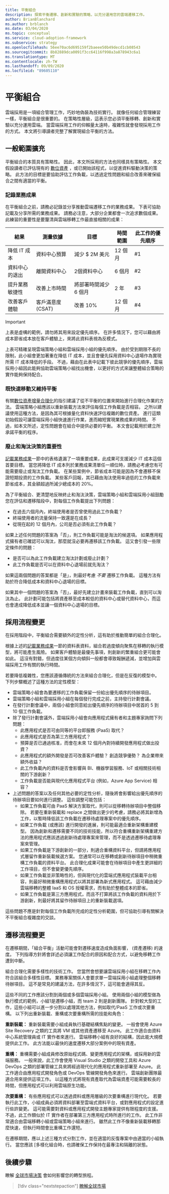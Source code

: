 ```yaml
---
title: 平衡組合
description: 探索平衡遷移、創新和實驗的策略，以充分運用您的雲端遷移工作。
author: BrianBlanchard
ms.author: brblanch
ms.date: 03/04/2020
ms.topic: conceptual
ms.service: cloud-adoption-framework
ms.subservice: strategy
ms.openlocfilehash: 56ee70ac6d695159f2baeee50b49decd1cb08543
ms.sourcegitcommit: 8b82889dca0091f3cc64116f998a3a878943c6a1
ms.translationtype: MT
ms.contentlocale: zh-TW
ms.lasthandoff: 09/09/2020
ms.locfileid: "89605110"
---
```

# <a name="balance-the-portfolio"></a>平衡組合

雲端採用是一項組合管理工作，巧妙地偽裝為技術實行。 就像任何組合管理練習一樣，平衡組合是很重要的。 在策略性層級，這表示您必須平衡移轉、創新和實驗以充分運用雲端。 當雲端採用工作的仰賴量太遠時，複雜性就會發現採用工作的方式。 本文將引導讀者完整了解實現組合平衡的方法。

## <a name="general-scope-expansion"></a>一般範圍擴充

平衡組合的本質具有策略性。 因此，本文所採用的方法也同樣具有策略性。 本文假設讀者已評估現有的 [數位資產](../digital-estate/index.md) ，或已開始該程式，以促進資料驅動決策的策略。 此方法的目標是要協助評估工作負載，以透過定性問題和組合改善來確保組合之間有適當的平衡。

<!-- docutune:casing 2M -->

### <a name="document-business-outcomes"></a>記錄業務成果

在平衡組合之前，請務必記錄並分享推動雲端遷移工作的業務成果。 下表可協助記載及分享所需的業務成果。 請務必注意，大部分企業都會一次追求數個成果。 此練習的重要性是要釐清與雲端移轉工作最直接相關的成果：

| 結果 | 測量依據 | 目標 | 時間範圍 | 此工作的優先順序 |
|--|--|--|--|--|
| 降低 IT 成本 | 資料中心預算 | 減少 $ 2M 美元 | 12 個月 | #1 |
| 資料中心的退出 | 離開資料中心 | 2個資料中心 | 6 個月 | #2 |
| 提升業務敏捷性 | 改善上市時間 | 將部署時間減少 6 個月 | 2 年 | #3 |
| 改善客戶體驗 | 客戶滿意度 (CSAT)  | 改善 10% | 12 個月 | #4 |

> [!IMPORTANT]
> 上表是虛構的範例，請勿將其用來設定優先順序。 在許多情況下，您可以藉由將成本節省成本放在客戶體驗上，來將此資料表視為反模式。

上表可精確呈現雲端策略小組和雲端採用小組的優先順序。 由於受到期限不長的限制，此小組會更加著重在降低 IT 成本，並且會優先採用資料中心退場作為實現所需 IT 成本降低的手段。 不過，藉由在此表中記載下彼此競爭的優先順序，雲端採用小組因此能夠協助雲端策略小組找出機會，以更好的方式來讓整體組合策略的實作能夠保持配合。

### <a name="move-fast-while-maintaining-balance"></a>既快速移動又維持平衡

有關[數位資產增量合理化](../digital-estate/index.md)的指引建議了從不平衡的位置來開始進行合理化作業的方法。 雲端策略小組應該以重新裝載方法來評估每個工作負載是否相容。 之所以建議使用這種方法，是因為其可根據量化資料快速評估複雜的數位資產。 進行這類初始假設可讓雲端採用小組快速進行作業，進而縮短實現業務成果的時間。 不過，如本文所述，定性問題會在組合中提供必要的平衡。 本文會記載用於建立所承諾平衡的程序。

### <a name="importance-of-sunset-and-retire-decisions"></a>廢止和淘汰決策的重要性

[記載業務成果](#document-business-outcomes)一節中的表格遺漏了一項重要成果，此成果可支援減少 IT 成本這個首要目標。 當您將降低 IT 成本列於業務成果清單任一順位時，請務必考慮您有可能需要廢止或淘汰工作負載。 在某些案例中，節省成本可能是因為不會遷移不保證短期投資的工作負載。 某些客戶回報，其已藉由淘汰使用率過低的工作負載來節省成本，其金額超過所減少總成本的 20%。

為了平衡組合、更清楚地反映終止和淘汰決策，雲端策略小組和雲端採用小組鼓勵您在評估和遷移階段中，對每個工作負載提出下列問題：

- 在過去六個月內，終端使用者是否曾使用過此工作負載？
- 終端使用者的流量保持一致還是在成長？
- 從現在起的 12 個月內，公司是否必須有此工作負載？

如果上述任何問題的答案為「否」，則工作負載可能是淘汰的候選項。 如果應用程式擁有者已確認可以淘汰，那麼就沒必要再遷移該工作負載。 這又會引發一些限定條件的問題：

- 是否可以為此工作負載建立淘汰計劃或廢止計劃？
- 此工作負載是否可以在資料中心退場前就先淘汰？

如果這兩個問題的答案都是「是」，則最好考慮 *不要* 遷移工作負載。 這種方法有助於符合降低成本和資料中心退場的目標。

如果其中一個問題的答案為「否」，最好先建立計畫來裝載工作負載，直到可以淘汰為止。 此計劃可能包括將資產移至成本較低的資料中心或替代資料中心，而這也會達成降低成本並讓一個資料中心退場的目標。

## <a name="adopt-process-changes"></a>採用流程變更

在採用階段中，平衡組合需要額外的定性分析，這有助於推動簡單的組合合理化。

根據上述的[記載業務成果](#document-business-outcomes)一節的資料表資料，組合若過度傾向聚焦在移轉的執行模型，將可能產生風險。 如果客戶體驗是最優先事項，則創新的繁重組合更可能會如此。 這沒有對錯，但過度往某個方向傾斜一般都會導致報酬遞減，並增加與雲端採用工作有關的執行時間。

若要降低複雜性，您應該遵循傳統的方法來組合合理化，但是在反復的模型中。 下列步驟概述了這種方法的定性模型：

- 雲端策略小組會為要遷移的工作負載保留一份給出優先順序的待辦項目。
- 雲端策略小組和雲端採用小組在每個發行完成之前，主持發行計劃會議。
- 在發行計劃會議中，兩個小組會同意給出優先順序的待辦項目中居首的 5 到 10 個工作負載。
- 除了發行計劃會議外，雲端採用小組會向應用程式擁有者和主題專家詢問下列問題：
  - 此應用程式是否可由同等的平台即服務 (PaaS) 取代？
  - 此應用程式是否為第三方應用程式？
  - 預算是否已通過核准，而會在未來 12 個月內對持續開發應用程式做出投資？
  - 此應用程式的額外開發是否可改善客戶體驗？ 創造競爭優勢？ 為企業帶來額外收益？
  - 此工作負載內的資料是否會影響與 BI、機器學習服務、IoT 或相關技術相關的下游創新？
  - 工作負載是否能與現代化應用程式平台 (例如，Azure App Service) 相容？
- 上述問題的答案以及任何其他必要的定性分析，隨後將會影響給出優先順序的待辦項目要如何進行調整。 這些調整可能包括：
  - 如果工作負載可由 PaaS 解決方案取代，則可以從移轉待辦項目中整個移除。 若要在重新裝載和 replace 之間做出更少的考慮，請務必將其新增為工作，以暫時降低該工作負載在遷移待處理專案中的優先順序。
  - 如果工作負載 (或應該) 進行開發的進展，則可能最適合重新架構重建模型。 因為創新和遷移需要不同的技術技能，所以符合重構重新架構重建方法的應用程式應該透過創新待處理專案來管理，而不是透過遷移待處理專案來管理。
  - 如果工作負載是下游創新的一部分，則適合重構資料平台，但請將應用程式層留作重新裝載候選方案。 您通常可以在移轉或創新待辦項目中稍微重構工作負載的資料平台。 此合理化成果可能會在待辦項目中產生更詳細的工作項目，但不會變更優先順序。
  - 如果工作負載並非策略性的，但與現代化的雲端式應用程式裝載平台相容，則最好稍微重構應用程式以將其部署為新式應用程式。 這可藉由減少雲端移轉的整體 IaaS 和 OS 授權需求，而有助於整體成本的節省。
  - 如果工作負載是第三方應用程式，而且不打算將該工作負載的資料用於下游創新，則最好將其留作待辦項目上的重新裝載選項。

這些問題不應是針對每個工作負載所完成的定性分析範圍，但可協助引導有關解決不平衡組合複雜度的交談。

## <a name="migration-process-changes"></a>遷移流程變更

在遷移期間，「組合平衡」活動可能會對遷移速度造成負面影響， (資產遷移) 的速度。 下列指導方針將會詳述必須讓工作配合的原因和配合方式，以避免移轉工作遭到中斷。

組合合理化需要多樣性的技術工作。 您當然會想要讓雲端採用小組在移轉工作內符合該組合多樣性目標。 業務專案關係人會要求單一雲端採用小組處理整個移轉待辦項目。 這不是常見的建議方法，在許多情況下，這可能會適得其反。

這些不同的工作應該分割到兩個或多個雲端採用小組。 使用兩個小組的模型做為執行模式的範例，小組1是遷移小組，而 team 2 則是創新團隊。 針對較大型的工作，這些小組可以進一步分割以處理其他方法，例如取代/PaaS 工作或次要重構。 以下列出重新裝載、重構或次要重構所需的技能和角色：

**重新裝載：** 重新裝載需要小組成員執行基礎結構焦點的變更。 一般會使用 Azure Site Recovery 之類的工具將 VM 或其他資產遷移至 Azure。 此工作適合由資料中心系統管理員或 IT 實作者來進行。 雲端移轉小組有良好的結構，因此能大規模提供此工作。 此方法能以最快的速度遷移大部分案例中的現有資產。

**重構：** 重構需要小組成員修改原始程式碼、變更應用程式的架構，或採用新的雲端服務。 一般來說，此工作會使用 Visual Studio 之類的開發工具和 Azure DevOps 之類的部署管線工具來將經過現代化的應用程式重新部署至 Azure。 此工作適合由應用程式開發角色或 DevOps 管線開發角色來進行。 雲端創新團隊最適合用來提供這項工作。 以這種方式將現有資產取代為雲端資產可能需要較長的時間，但應用程式可以利用雲端原生功能。

**次要重構：** 有些應用程式可以透過資料或應用層級的次要重構進行現代化。 若要執行此工作，小組成員必須將資料部署至雲端式資料平台，或對應用程式的設定進行些許變更。 這可能需要對資料或應用程式開發主題專家提供有限程度的支援。 不過，此工作類似於 IT 實作者在部署第三方應用程式時所進行的工作。 此工作非常適合由雲端移轉小組或雲端策略小組來進行。 雖然此工作不像重新裝載移轉那麼快速，但執行時間會比重構工作還短。

在遷移期間，應以上述三種方式分割工作，並在適當的反復專案中由適當的小組執行。 當您應該 [多樣化組合時，也請確保工作保持在最專注和隔離的狀態。

## <a name="next-steps"></a>後續步驟

瞭解 [全球市場決策](./global-markets.md) 會如何影響您的轉型旅程。

> [!div class="nextstepaction"]
> [瞭解全球市場](./global-markets.md)

